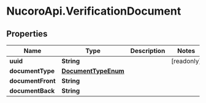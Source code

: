 # NucoroApi.VerificationDocument

## Properties

Name | Type | Description | Notes
------------ | ------------- | ------------- | -------------
**uuid** | **String** |  | [readonly] 
**documentType** | [**DocumentTypeEnum**](DocumentTypeEnum.md) |  | 
**documentFront** | **String** |  | 
**documentBack** | **String** |  | 


